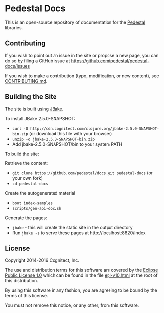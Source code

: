 # Pedestal Docs

This is an open-source repository of documentation for the
[Pedestal](https://github.com/pedestal/pedestal) libraries.

##  Contributing

If you wish to point out an issue in the site or propose a new page,
you can do so by filing a GitHub issue at
https://github.com/pedestal/pedestal-docs/issues

If you wish to make a contribution (typo, modification, or new
content), see [CONTRIBUTING.md](./CONTRIBUTING.md).

## Building the Site

The site is built using [JBake](http://jbake.org/).

To install JBake 2.5.0-SNAPSHOT:

* `curl -O http://cdn.cognitect.com/clojure.org/jbake-2.5.0-SNAPSHOT-bin.zip`
  (or download this file with your browser)
* `unzip -o jbake-2.5.0-SNAPSHOT-bin.zip`
* Add jbake-2.5.0-SNAPSHOT/bin to your system PATH

To build the site:

Retrieve the content:

* `git clone https://github.com/pedestal/docs.git pedestal-docs` (or your own fork)
* `cd pedestal-docs`

Create the autogenerated material

* `boot index-samples`
* `scripts/gen-api-doc.sh`

Generate the pages:

* `jbake` - this will create the static site in the output directory
* Run `jbake -s` to serve these pages at http://localhost:8820/index


License
-------
Copyright 2014-2016 Cognitect, Inc.

The use and distribution terms for this software are covered by the
[Eclipse Public License 1.0](http://opensource.org/licenses/eclipse-1.0)
which can be found in the file [epl-v10.html](epl-v10.html) at the root of this
distribution.

By using this software in any fashion, you are agreeing to be bound by
the terms of this license.

You must not remove this notice, or any other, from this software.
